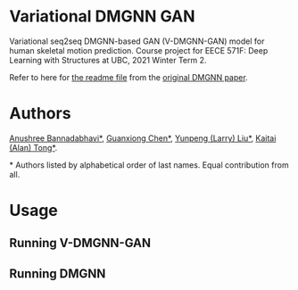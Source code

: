 Variational DMGNN GAN
==============================

Variational seq2seq DMGNN-based GAN (V-DMGNN-GAN) model for human skeletal motion prediction. Course project for EECE 571F: Deep Learning with Structures at UBC, 2021 Winter Term 2.

Refer to here for [the readme file](README_DMGNN.md) from the [original DMGNN paper](https://arxiv.org/abs/2003.08802).

# Authors
[Anushree Bannadabhavi*](https://www.linkedin.com/in/anushree-bannadabhavi-585435122/?originalSubdomain=ca), [Guanxiong Chen*](https://www.linkedin.com/in/guanxiongchen/), [Yunpeng (Larry) Liu*](https://www.linkedin.com/in/larry-liu-323b51126/), [Kaitai (Alan) Tong*](https://www.linkedin.com/in/alan-tong/).

\* Authors listed by alphabetical order of last names. Equal contribution from all.

# Usage
## Running V-DMGNN-GAN

## Running DMGNN